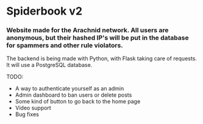 # Spiderbook v2
### Website made for the Arachnid network. All users are anonymous, but their hashed IP's will be put in the database for spammers and other rule violators.

The backend is being made with Python, with Flask taking care of requests. It will use a PostgreSQL database.

TODO:
- A way to authenticate yourself as an admin
- Admin dashboard to ban users or delete posts
- Some kind of button to go back to the home page
- Video support
- Bug fixes

